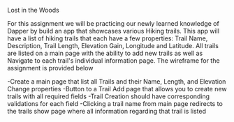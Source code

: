 Lost in the Woods

For this assignment we will be practicing our newly learned knowledge of Dapper by build an app that showcases various Hiking trails. This app will have a list of hiking trails that each have a few properties: Trail Name, Description, Trail Length, Elevation Gain, Longitude and Latitude. All trails are listed on a main page with the ability to add new trails as well as Navigate to each trail's individual information page. The wireframe for the assignment is provided below

-Create a main page that list all Trails and their Name, Length, and Elevation Change properties
-Button to a Trail Add page that allows you to create new trails with all required fields
-Trail Creation should have corresponding validations for each field
-Clicking a trail name from main page redirects to the trails show page where all information regarding that trail is listed